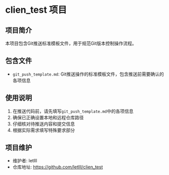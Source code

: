 # clien_test 项目

## 项目简介
本项目包含Git推送标准模板文件，用于规范Git版本控制操作流程。

## 包含文件
- `git_push_template.md`: Git推送操作的标准模板文件，包含推送前需要确认的各项信息

## 使用说明
1. 在推送代码前，请先填写`git_push_template.md`中的各项信息
2. 确保已正确设置本地和远程仓库路径
3. 仔细核对待推送内容和提交信息
4. 根据实际需求填写特殊要求部分

## 项目维护
- 维护者: letlll
- 仓库地址: https://github.com/letlll/clien_test
